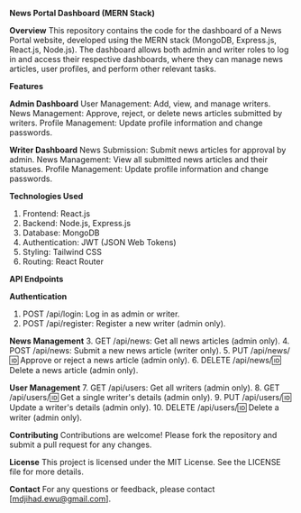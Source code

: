 **News Portal Dashboard (MERN Stack)**

**Overview**
This repository contains the code for the dashboard of a News Portal website, developed using the MERN stack (MongoDB, Express.js, React.js, Node.js). The dashboard allows both admin and writer roles to log in and access their respective dashboards, where they can manage news articles, user profiles, and perform other relevant tasks.

**Features**

**Admin Dashboard**
User Management: Add, view, and manage writers.
News Management: Approve, reject, or delete news articles submitted by writers.
Profile Management: Update profile information and change passwords.

**Writer Dashboard**
News Submission: Submit news articles for approval by admin.
News Management: View all submitted news articles and their statuses.
Profile Management: Update profile information and change passwords.


**Technologies Used**

1. Frontend: React.js
2. Backend: Node.js, Express.js
3. Database: MongoDB
4. Authentication: JWT (JSON Web Tokens)
5. Styling: Tailwind CSS
6. Routing: React Router

   
**API Endpoints**

**Authentication**
1. POST /api/login: Log in as admin or writer.
2. POST /api/register: Register a new writer (admin only).
   
**News Management**
3. GET /api/news: Get all news articles (admin only).
4. POST /api/news: Submit a new news article (writer only).
5. PUT /api/news/:id: Approve or reject a news article (admin only).
6. DELETE /api/news/:id: Delete a news article (admin only).

**User Management**
7. GET /api/users: Get all writers (admin only).
8. GET /api/users/:id: Get a single writer's details (admin only).
9. PUT /api/users/:id: Update a writer's details (admin only).
10. DELETE /api/users/:id: Delete a writer (admin only).

**Contributing**
Contributions are welcome! Please fork the repository and submit a pull request for any changes.

**License**
This project is licensed under the MIT License. See the LICENSE file for more details.

**Contact**
For any questions or feedback, please contact [mdjihad.ewu@gmail.com].
